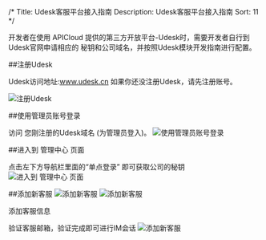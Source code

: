 /*
Title: Udesk客服平台接入指南
Description: Udesk客服平台接入指南
Sort: 11
*/
开发者在使用 APICloud 提供的第三方开放平台-Udesk时，需要开发者自行到Udesk官网申请相应的 秘钥和公司域名，并按照Udesk模块开发指南进行配置。##注册UdeskUdesk访问地址:www.udesk.cn 如果你还没注册Udesk，请先注册账号。
![注册Udesk](/img/docImage/udesk1.jpg)##使用管理员账号登录访问 您刚注册的Udesk域名 (为管理员登入)。
![使用管理员账号登录](/img/docImage/udesk2.jpg)
##进入到 管理中心 页面点击左下方导航栏里面的“单点登录” 即可获取公司的秘钥
![进入到 管理中心 页面](/img/docImage/udesk3.jpg)##添加新客服
![添加新客服](/img/docImage/udesk4.jpg)
![添加新客服](/img/docImage/udesk5.jpg)添加客服信息验证客服邮箱，验证完成即可进行IM会话
![添加新客服](/img/docImage/udesk6.jpg)
